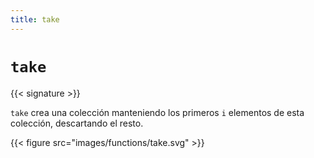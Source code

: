 ```yaml
---
title: take
---
```


# `take`

{{< signature >}}

`take` crea una colección manteniendo los primeros `i` elementos de esta colección, descartando el resto.

{{< figure src="images/functions/take.svg" >}}
